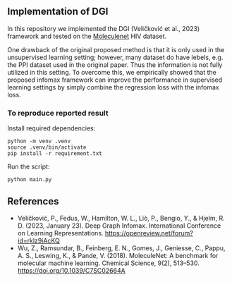 ## Implementation of DGI
In this repository we implemented the DGI (Veličković et al., 2023) framework and tested on the [Moleculenet](https://moleculenet.org/datasets-1) HIV dataset.

One drawback of the original proposed method is that it is only used in the unsupervised learning setting; however, many dataset do have lebels, e.g. the PPI dataset used in the original paper. Thus the information is not fully utilized in this setting. To overcome this, we empirically showed that the proposed infomax framework can improve the performance in supervised learning settings by simply combine the regression loss with the infomax loss.


### To reproduce reported result

Install required dependencies:
```
python -m venv .venv
source .venv/bin/activate
pip install -r requirement.txt
```

Run the script:
```
python main.py
```

## References

- Veličković, P., Fedus, W., Hamilton, W. L., Liò, P., Bengio, Y., & Hjelm, R. D. (2023, January 23). Deep Graph Infomax. International Conference on Learning Representations. https://openreview.net/forum?id=rklz9iAcKQ
- Wu, Z., Ramsundar, B., Feinberg, E. N., Gomes, J., Geniesse, C., Pappu, A. S., Leswing, K., & Pande, V. (2018). MoleculeNet: A benchmark for molecular machine learning. Chemical Science, 9(2), 513–530. https://doi.org/10.1039/C7SC02664A